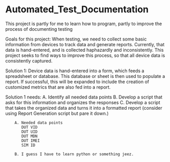 # Automated_Test_Documentation
This project is partly for me to learn how to program, partly to improve the process of documenting testing

Goals for this project:
  When testing, we need to collect some basic information from devices to track data and generate reports.  Currently, that data is hand-entered, and is collected haphazardly and inconsistently.  This project seeks to find ways to improve this process, so that all device data is consistently captured.
  
Solution 1:
  Device data is hand-entered into a form, which feeds a spreadsheet or database.  This database or sheet is then used to populate a report.  If successful, this will be expanded to include the creation of customized metrics that are also fed into a report.
  
  Solution 1 needs:
    A. Identify all needed data points
    B. Develop a script that asks for this information and organizes the responses
    C. Develop a script that takes the organized data and turns it into a formatted report (consider using Report Generation script but pare it down.)
    
        A. Needed data points
           DUT VID
           DUT UID
           DUT MDN
           DUT IMEI
           SIM ID
           
        B. I guess I have to learn python or something jeez.
